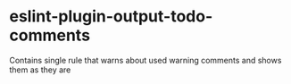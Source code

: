 # eslint-plugin-output-todo-comments
Contains single rule that warns about used warning comments and shows them as they are
